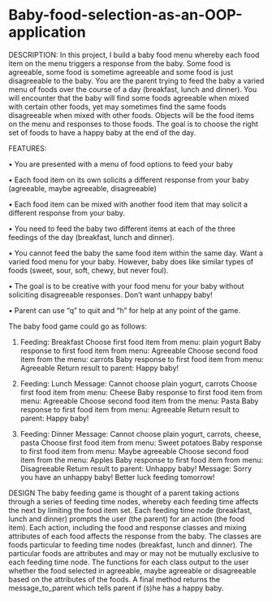 # Baby-food-selection-as-an-OOP-application

DESCRIPTION:
In this project, I build a baby food menu whereby each food item on the
menu triggers a response from the baby. Some food is agreeable, some food is
sometime agreeable and some food is just disagreeable to the baby. You are the
parent trying to feed the baby a varied menu of foods over the course of a day
(breakfast, lunch and dinner). You will encounter that the baby will find some
foods agreeable when mixed with certain other foods, yet may sometimes find
the same foods disagreeable when mixed with other foods. Objects will be the
food items on the menu and responses to those foods. The goal is to choose the
right set of foods to have a happy baby at the end of the day.

FEATURES:

• You are presented with a menu of food options to feed your baby

• Each food item on its own solicits a different response from your baby
(agreeable, maybe agreeable, disagreeable)

• Each food item can be mixed with another food item that may solicit a
different response from your baby.

• You need to feed the baby two different items at each of the three
feedings of the day (breakfast, lunch and dinner).

• You cannot feed the baby the same food item within the same day. Want
a varied food menu for your baby. However, baby does like similar
types of foods (sweet, sour, soft, chewy, but never foul).

• The goal is to be creative with your food menu for your baby without
soliciting disagreeable responses. Don’t want unhappy baby!

• Parent can use “q” to quit and “h” for help at any point of the game.

The baby food game could go as follows:
1. Feeding: Breakfast
Choose first food item from menu: plain yogurt
Baby response to first food item from menu: Agreeable
Choose second food item from the menu: carrots
Baby response to first food item from menu: Agreeable
Return result to parent: Happy baby!

2. Feeding: Lunch
Message: Cannot choose plain yogurt, carrots
Choose first food item from menu: Cheese
Baby response to first food item from menu: Agreeable
Choose second food item from the menu: Pasta
Baby response to first food item from menu: Agreeable
Return result to parent: Happy baby!

3. Feeding: Dinner
Message: Cannot choose plain yogurt, carrots, cheese, pasta
Choose first food item from menu: Sweet potatoes
Baby response to first food item from menu: Maybe agreeable
Choose second food item from the menu: Apples
Baby response to first food item from menu: Disagreeable
Return result to parent: Unhappy baby!
Message: Sorry you have an unhappy baby! Better luck feeding tomorrow!

DESIGN
The baby feeding game is thought of a parent taking actions through a series of
feeding time nodes, whereby each feeding time affects the next by limiting the
food item set.
Each feeding time node (breakfast, lunch and dinner) prompts the user (the
parent) for an action (the food item). Each action, including the food and
response classes and mixing attributes of each food affects the response from
the baby.
The classes are foods particular to feeding time nodes (breakfast, lunch and
dinner). The particular foods are attributes and may or may not be mutually
exclusive to each feeding time node. The functions for each class output to the
user whether the food selected in agreeable, maybe agreeable or disagreeable
based on the attributes of the foods. A final method returns the
message_to_parent which tells parent if (s)he has a happy baby.
